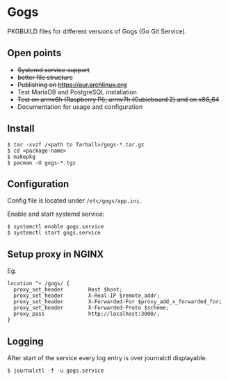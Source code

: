 # Gogs
PKGBUILD files for different versions of Gogs (Go Git Service).

## Open points
* ~~Systemd service support~~
* ~~better file structure~~
* ~~Publishing on https://aur.archlinux.org~~
* Test MariaDB and PostgreSQL installation
* ~~Test on armv6h (Raspberry Pi), armv7h (Cubieboard 2) and on x86_64~~
* Documentation for usage and configuration

## Install
```
$ tar -xvzf /<path to Tarball>/gogs-*.tar.gz
$ cd <package-name>
$ makepkg
$ pacman -U gogs-*.tgz
```

## Configuration
Config file is located under `/etc/gogs/app.ini`.

Enable and start systemd service:
```
$ systemctl enable gogs.service
$ systemctl start gogs.service
```

## Setup proxy in NGINX
Eg.
```
location ^~ /gogs/ {
  proxy_set_header        Host $host;
  proxy_set_header        X-Real-IP $remote_addr;
  proxy_set_header        X-Forwarded-For $proxy_add_x_forwarded_for;
  proxy_set_header        X-Forwarded-Proto $scheme;
  proxy_pass              http://localhost:3000/;
}
```

## Logging
After start of the service every log entry is over journalctl displayable.
```
$ journalctl -f -u gogs.service
```
